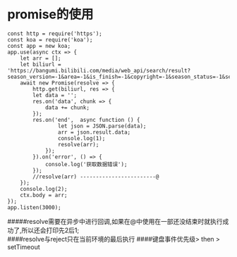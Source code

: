 promise的使用
===	
	const http = require('https');
	const koa = require('koa');
	const app = new koa;
	app.use(async ctx => {
	    let arr = [];
	    let biliurl = 'https://bangumi.bilibili.com/media/web_api/search/result?season_version=-1&area=-1&is_finish=-1&copyright=-1&season_status=-1&season_month=-1&pub_date=-1&style_id=-1&order=3&st=1&sort=0&page=1&season_type=1&pagesize=20';
	    await new Promise(resolve => {
	        http.get(biliurl, res => {
	        let data = '';
	        res.on('data', chunk => {
	            data += chunk;
	        });
	        res.on('end',  async function () {
	                let json = JSON.parse(data);
	                arr = json.result.data;
	                console.log(1);
	                resolve(arr);
	            });
	        }).on('error', () => {
	            console.log('获取数据错误');
	        });
			//resolve(arr) ------------------------@
	    });
	    console.log(2);
	    ctx.body = arr;
	});
	app.listen(3000);

#####resolve需要在异步中进行回调,如果在@中使用在一部还没结束时就执行成功了,所以还会打印先2后1;<br>
####resolve与reject只在当前环境的最后执行
####键盘事件优先级> then > setTimeout